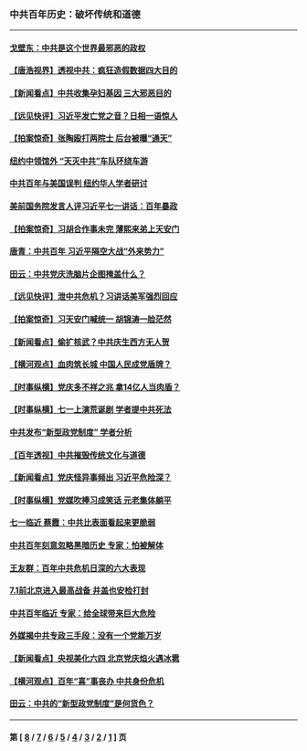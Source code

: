 ### 中共百年历史：破坏传统和道德
---
#### [戈壁东：中共是这个世界最邪恶的政权](../../pages/nf1176114/n13085641.md?08100430) 
#### [【唐浩视界】透视中共：疯狂造假数据四大目的](../../pages/nf1176114/n13080590.md?08100430) 
#### [【新闻看点】中共收集孕妇基因 三大邪恶目的](../../pages/nf1176114/n13077182.md?08100430) 
#### [【远见快评】习近平发亡党之音？日相一语惊人](../../pages/nf1176114/n13074809.md?08100430) 
#### [【拍案惊奇】张陶殴打两院士 后台被曝“通天”](../../pages/nf1176114/n13070496.md?08100430) 
#### [纽约中领馆外 “天灭中共”车队环绕车游](../../pages/nf1176114/n13070693.md?08100430) 
#### [中共百年与美国误判 纽约华人学者研讨](../../pages/nf1176114/n13067969.md?08100430) 
#### [美前国务院发言人评习近平七一讲话：百年暴政](../../pages/nf1176114/n13066986.md?08100430) 
#### [【拍案惊奇】习胡合作事未完 薄熙来弟上天安门](../../pages/nf1176114/n13065867.md?08100430) 
#### [唐青：中共百年 习近平隔空大战“外来势力”](../../pages/nf1176114/n13065976.md?08100430) 
#### [田云：中共党庆洗脑片企图掩盖什么？](../../pages/nf1176114/n13064395.md?08100430) 
#### [【远见快评】泄中共危机？习讲话美军强烈回应](../../pages/nf1176114/n13064269.md?08100430) 
#### [【拍案惊奇】习天安门喊统一 胡锦涛一脸茫然](../../pages/nf1176114/n13063233.md?08100430) 
#### [【新闻看点】偷扩核武？中共庆生西方无人贺](../../pages/nf1176114/n13061263.md?08100430) 
#### [【横河观点】血肉筑长城 中国人民成党盾牌？](../../pages/nf1176114/n13061779.md?08100430) 
#### [【时事纵横】党庆多不祥之兆 拿14亿人当肉盾？](../../pages/nf1176114/n13061709.md?08100430) 
#### [【时事纵横】七一上演荒诞剧 学者提中共死法](../../pages/nf1176114/n13058990.md?08100430) 
#### [中共发布“新型政党制度” 学者分析](../../pages/nf1176114/n13056354.md?08100430) 
#### [【百年透视】中共摧毁传统文化与道德](../../pages/nf1176114/n13057253.md?08100430) 
#### [【新闻看点】党庆怪异事频出 习近平危险深？](../../pages/nf1176114/n13056781.md?08100430) 
#### [【时事纵横】党媒吹捧习成笑话 元老集体躺平](../../pages/nf1176114/n13056792.md?08100430) 
#### [七一临近 蔡霞：中共比表面看起来更脆弱](../../pages/nf1176114/n13056418.md?08100430) 
#### [中共百年刻意忽略黑暗历史 专家：怕被解体](../../pages/nf1176114/n13056056.md?08100430) 
#### [王友群：百年中共危机日深的六大表现](../../pages/nf1176114/n13054263.md?08100430) 
#### [7.1前北京进入最高战备 井盖也安检打封](../../pages/nf1176114/n13053641.md?08100430) 
#### [中共百年临近 专家：给全球带来巨大危险](../../pages/nf1176114/n13053663.md?08100430) 
#### [外媒揭中共专政三手段：没有一个党能万岁](../../pages/nf1176114/n13049352.md?08100430) 
#### [【新闻看点】央视美化六四 北京党庆焰火遇冰雹](../../pages/nf1176114/n13048310.md?08100430) 
#### [【横河观点】百年“喜”事丧办 中共身份危机](../../pages/nf1176114/n13049869.md?08100430) 
#### [田云：中共的“新型政党制度”是何货色？](../../pages/nf1176114/n13049010.md?08100430) 

---
#### 第 [ [8](./8.md?08100430) / [7](./7.md?08100430) / [6](./6.md?08100430) / [5](./5.md?08100430) / [4](./4.md?08100430) / [3](./3.md?08100430) / [2](./2.md?08100430) / [1](./1.md?08100430) ] 页
